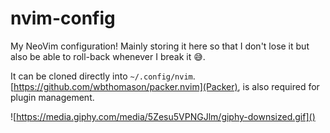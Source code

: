# nvim-config
My NeoVim configuration! Mainly storing it here so that I don't lose it but also be able to roll-back whenever I break it 😅.

It can be cloned directly into `~/.config/nvim`. [https://github.com/wbthomason/packer.nvim](Packer), is also required for plugin management. 

![https://media.giphy.com/media/5Zesu5VPNGJlm/giphy-downsized.gif]()

